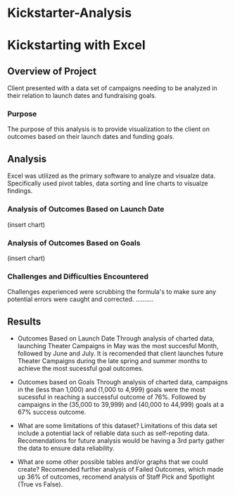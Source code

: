# Kickstarter-Analysis
# Kickstarting with Excel

## Overview of Project
Client presented with a data set of campaigns needing to be analyzed in their relation to launch dates and fundraising goals.

### Purpose
The purpose of this analysis is to provide visualization to the client on outcomes based on their launch dates and funding goals.

## Analysis
Excel was utilized as the primary software to analyze and visualze data.  Specifically used pivot tables, data sorting and line charts to visualze findings.

### Analysis of Outcomes Based on Launch Date
(insert chart)


### Analysis of Outcomes Based on Goals
(insert chart)


### Challenges and Difficulties Encountered
Challenges experienced were scrubbing the formula's to make sure any potential errors were caught and corrected. 
..........

## Results
- Outcomes Based on Launch Date
Through analysis of charted data, launching Theater Campaigns in May was the most succesful Month, followed by June and July. It is recomended that client launches future Theater Campaigns during the late spring and summer months to achieve the most sucessful goal outcomes.


- Outcomes based on Goals
Through analysis of charted data, campaigns in the (less than 1,000) and (1,000 to 4,999) goals were the most sucessful in reaching a successful outcome of 76%.  Followed by campaigns in the (35,000 to 39,999) and (40,000 to 44,999) goals at a 67% success outcome.

- What are some limitations of this dataset?
Limitations of this data set include a potential lack of reliable data such as self-repoting data.  Recomendations for future analysis would be having a 3rd party gather the data to ensure data reliability.

- What are some other possible tables and/or graphs that we could create?
Recomended further analysis of Failed Outcomes, which made up 36% of outcomes, recomend analysis of Staff Pick and Spotlight (True vs False).
